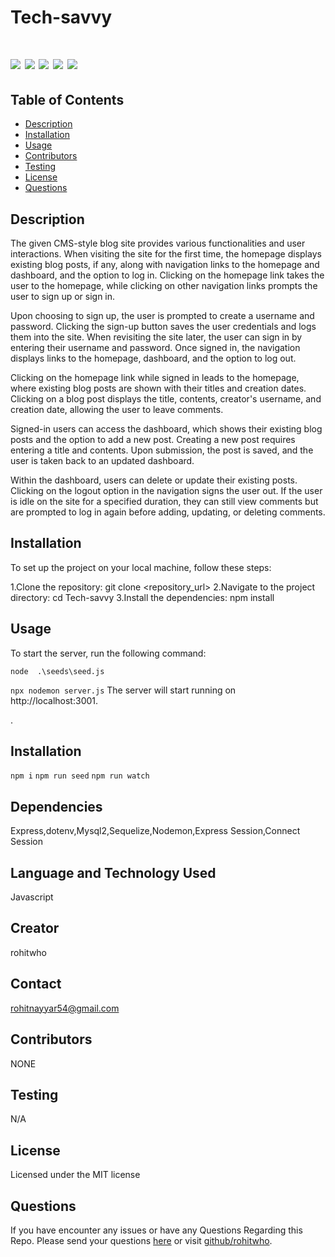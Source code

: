# Tech-savvy

 # ![](https://img.shields.io/badge/SeQuelize-ExpressJs-blue) ![](https://img.shields.io/badge/license-MIT-brightgreen) ![](https://img.shields.io/badge/mysql-ORM-orange) ![](https://img.shields.io/badge/node.js-Routes-red) ![](https://img.shields.io/badge/MVC-Handlebars-red)




 ## Table of Contents

- [Description](#description)
- [Installation](#installation)
- [Usage](#usage)
- [Contributors](#contributors)
- [Testing](#testing)
- [License](#license)
- [Questions](#questions)


## Description
The given CMS-style blog site provides various functionalities and user interactions. When visiting the site for the first time, the homepage displays existing blog posts, if any, along with navigation links to the homepage and dashboard, and the option to log in. Clicking on the homepage link takes the user to the homepage, while clicking on other navigation links prompts the user to sign up or sign in.

Upon choosing to sign up, the user is prompted to create a username and password. Clicking the sign-up button saves the user credentials and logs them into the site. When revisiting the site later, the user can sign in by entering their username and password. Once signed in, the navigation displays links to the homepage, dashboard, and the option to log out.

Clicking on the homepage link while signed in leads to the homepage, where existing blog posts are shown with their titles and creation dates. Clicking on a blog post displays the title, contents, creator's username, and creation date, allowing the user to leave comments.

Signed-in users can access the dashboard, which shows their existing blog posts and the option to add a new post. Creating a new post requires entering a title and contents. Upon submission, the post is saved, and the user is taken back to an updated dashboard.

Within the dashboard, users can delete or update their existing posts. Clicking on the logout option in the navigation signs the user out. If the user is idle on the site for a specified duration, they can still view comments but are prompted to log in again before adding, updating, or deleting comments.



## Installation
To set up the project on your local machine, follow these steps:

1.Clone the repository: git clone <repository_url>
2.Navigate to the project directory: cd Tech-savvy
3.Install the dependencies: npm install

## Usage
To start the server, run the following command:

`node  .\seeds\seed.js`

`npx nodemon server.js`
The server will start running on http://localhost:3001.

.


## Installation

`npm i`
`npm run seed`
`npm run watch`

## Dependencies

Express,dotenv,Mysql2,Sequelize,Nodemon,Express Session,Connect Session

## Language and Technology Used

Javascript

## Creator

rohitwho

## Contact

rohitnayyar54@gmail.com

## Contributors

NONE

## Testing

N/A

## License

Licensed under the MIT license

## Questions

If you have encounter any issues or have any Questions Regarding this Repo. Please send your questions [here](mailto:rohitnayyar54@gmail.com?subject=[GitHub]%20Dev%20Connect) or visit [github/rohitwho](https://github.com/rohitwho).

